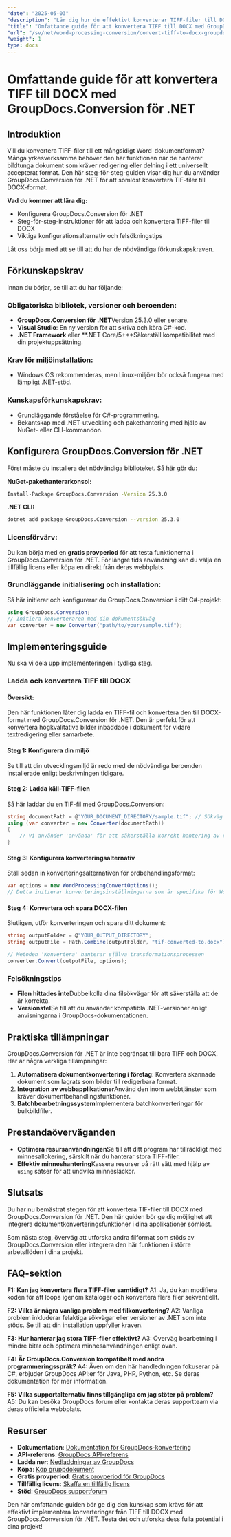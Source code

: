 ```yaml
---
"date": "2025-05-03"
"description": "Lär dig hur du effektivt konverterar TIFF-filer till DOCX-format med GroupDocs.Conversion för .NET. Följ den här steg-för-steg-guiden och förbättra dina dokumentbehandlingsmöjligheter."
"title": "Omfattande guide för att konvertera TIFF till DOCX med GroupDocs.Conversion för .NET"
"url": "/sv/net/word-processing-conversion/convert-tiff-to-docx-groupdocs-net-guide/"
"weight": 1
type: docs
---
```

# Omfattande guide för att konvertera TIFF till DOCX med GroupDocs.Conversion för .NET

## Introduktion

Vill du konvertera TIFF-filer till ett mångsidigt Word-dokumentformat? Många yrkesverksamma behöver den här funktionen när de hanterar bildtunga dokument som kräver redigering eller delning i ett universellt accepterat format. Den här steg-för-steg-guiden visar dig hur du använder GroupDocs.Conversion för .NET för att sömlöst konvertera TIF-filer till DOCX-format.

**Vad du kommer att lära dig:**
- Konfigurera GroupDocs.Conversion för .NET
- Steg-för-steg-instruktioner för att ladda och konvertera TIFF-filer till DOCX
- Viktiga konfigurationsalternativ och felsökningstips

Låt oss börja med att se till att du har de nödvändiga förkunskapskraven.

## Förkunskapskrav

Innan du börjar, se till att du har följande:

### Obligatoriska bibliotek, versioner och beroenden:
- **GroupDocs.Conversion för .NET**Version 25.3.0 eller senare.
- **Visual Studio**: En ny version för att skriva och köra C#-kod.
- **.NET Framework** eller **.NET Core/5+**Säkerställ kompatibilitet med din projektuppsättning.

### Krav för miljöinstallation:
- Windows OS rekommenderas, men Linux-miljöer bör också fungera med lämpligt .NET-stöd.

### Kunskapsförkunskapskrav:
- Grundläggande förståelse för C#-programmering.
- Bekantskap med .NET-utveckling och pakethantering med hjälp av NuGet- eller CLI-kommandon.

## Konfigurera GroupDocs.Conversion för .NET

Först måste du installera det nödvändiga biblioteket. Så här gör du:

**NuGet-pakethanterarkonsol:**
```bash
Install-Package GroupDocs.Conversion -Version 25.3.0
```

**.NET CLI:**
```bash
dotnet add package GroupDocs.Conversion --version 25.3.0
```

### Licensförvärv:
Du kan börja med en **gratis provperiod** för att testa funktionerna i GroupDocs.Conversion för .NET. För längre tids användning kan du välja en tillfällig licens eller köpa en direkt från deras webbplats.

### Grundläggande initialisering och installation:

Så här initierar och konfigurerar du GroupDocs.Conversion i ditt C#-projekt:
```csharp
using GroupDocs.Conversion;
// Initiera konverteraren med din dokumentsökväg
var converter = new Converter("path/to/your/sample.tif");
```

## Implementeringsguide

Nu ska vi dela upp implementeringen i tydliga steg.

### Ladda och konvertera TIFF till DOCX

#### Översikt:
Den här funktionen låter dig ladda en TIFF-fil och konvertera den till DOCX-format med GroupDocs.Conversion för .NET. Den är perfekt för att konvertera högkvalitativa bilder inbäddade i dokument för vidare textredigering eller samarbete.

#### Steg 1: Konfigurera din miljö

Se till att din utvecklingsmiljö är redo med de nödvändiga beroenden installerade enligt beskrivningen tidigare.

#### Steg 2: Ladda käll-TIFF-filen

Så här laddar du en TIF-fil med GroupDocs.Conversion:
```csharp
string documentPath = @"YOUR_DOCUMENT_DIRECTORY/sample.tif"; // Sökväg till din TIFF-indatafil
using (var converter = new Converter(documentPath))
{
    // Vi använder 'använda' för att säkerställa korrekt hantering av resurser
}
```

#### Steg 3: Konfigurera konverteringsalternativ

Ställ sedan in konverteringsalternativen för ordbehandlingsformat:
```csharp
var options = new WordProcessingConvertOptions(); 
// Detta initierar konverteringsinställningarna som är specifika för Word-dokument (DOCX)
```

#### Steg 4: Konvertera och spara DOCX-filen

Slutligen, utför konverteringen och spara ditt dokument:
```csharp
string outputFolder = @"YOUR_OUTPUT_DIRECTORY";
string outputFile = Path.Combine(outputFolder, "tif-converted-to.docx");

// Metoden 'Konvertera' hanterar själva transformationsprocessen
converter.Convert(outputFile, options);
```

### Felsökningstips

- **Filen hittades inte**Dubbelkolla dina filsökvägar för att säkerställa att de är korrekta.
- **Versionsfel**Se till att du använder kompatibla .NET-versioner enligt anvisningarna i GroupDocs-dokumentationen.

## Praktiska tillämpningar

GroupDocs.Conversion för .NET är inte begränsat till bara TIFF och DOCX. Här är några verkliga tillämpningar:

1. **Automatisera dokumentkonvertering i företag**: Konvertera skannade dokument som lagrats som bilder till redigerbara format.
2. **Integration av webbapplikationer**Använd den inom webbtjänster som kräver dokumentbehandlingsfunktioner.
3. **Batchbearbetningssystem**Implementera batchkonverteringar för bulkbildfiler.

## Prestandaöverväganden

- **Optimera resursanvändningen**Se till att ditt program har tillräckligt med minnesallokering, särskilt när du hanterar stora TIFF-filer.
- **Effektiv minneshantering**Kassera resurser på rätt sätt med hjälp av `using` satser för att undvika minnesläckor.

## Slutsats

Du har nu bemästrat stegen för att konvertera TIF-filer till DOCX med GroupDocs.Conversion för .NET. Den här guiden bör ge dig möjlighet att integrera dokumentkonverteringsfunktioner i dina applikationer sömlöst.

Som nästa steg, överväg att utforska andra filformat som stöds av GroupDocs.Conversion eller integrera den här funktionen i större arbetsflöden i dina projekt.

## FAQ-sektion

**F1: Kan jag konvertera flera TIFF-filer samtidigt?**
A1: Ja, du kan modifiera koden för att loopa igenom kataloger och konvertera flera filer sekventiellt.

**F2: Vilka är några vanliga problem med filkonvertering?**
A2: Vanliga problem inkluderar felaktiga sökvägar eller versioner av .NET som inte stöds. Se till att din installation uppfyller kraven.

**F3: Hur hanterar jag stora TIFF-filer effektivt?**
A3: Överväg bearbetning i mindre bitar och optimera minnesanvändningen enligt ovan.

**F4: Är GroupDocs.Conversion kompatibelt med andra programmeringsspråk?**
A4: Även om den här handledningen fokuserar på C#, erbjuder GroupDocs API:er för Java, PHP, Python, etc. Se deras dokumentation för mer information.

**F5: Vilka supportalternativ finns tillgängliga om jag stöter på problem?**
A5: Du kan besöka GroupDocs forum eller kontakta deras supportteam via deras officiella webbplats.

## Resurser

- **Dokumentation**: [Dokumentation för GroupDocs-konvertering](https://docs.groupdocs.com/conversion/net/)
- **API-referens**: [GroupDocs API-referens](https://reference.groupdocs.com/conversion/net/)
- **Ladda ner**: [Nedladdningar av GroupDocs](https://releases.groupdocs.com/conversion/net/)
- **Köpa**: [Köp gruppdokument](https://purchase.groupdocs.com/buy)
- **Gratis provperiod**: [Gratis provperiod för GroupDocs](https://releases.groupdocs.com/conversion/net/)
- **Tillfällig licens**: [Skaffa en tillfällig licens](https://purchase.groupdocs.com/temporary-license/)
- **Stöd**: [GroupDocs supportforum](https://forum.groupdocs.com/c/conversion/10)

Den här omfattande guiden bör ge dig den kunskap som krävs för att effektivt implementera konverteringar från TIFF till DOCX med GroupDocs.Conversion för .NET. Testa det och utforska dess fulla potential i dina projekt!